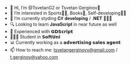 - 👋 Hi, I’m @TsvetanG2 or Tsvetan Gerginov👾
- 👀 I’m interested in Sports🏋🏼, Books📕, Self-developing👌🏼
- 🌱 I’m currently styding 𝐂# 𝐝𝐞𝐯𝐞𝐥𝐨𝐩𝐢𝐧𝐠 / .𝐍𝐄𝐓 👨🏼‍💻
- 🔍 Looking to learn 𝐉𝐚𝐯𝐚𝐒𝐜𝐫𝐢𝐩𝐭 in near future as well
- 🎈 Experienced with 𝗚𝗗𝗦𝗰𝗿𝗶𝗽𝘁
- 👨🏼‍🎓 Student in 𝗦𝗼𝗳𝘁𝗨𝗻𝗶
- 📊 Currently working as a 𝗮𝗱𝘃𝗲𝗿𝘁𝗶𝘀𝗶𝗻𝗴 𝘀𝗮𝗹𝗲𝘀 𝗮𝗴𝗲𝗻𝘁
- 📫 How to reach me: tsvetangerginovv@gmail.com / t.gerginov@yahoo.com

<!---
TsvetanG2/TsvetanG2 is a ✨ special ✨ repository because its `README.md` (this file) appears on your GitHub profile.
You can click the Preview link to take a look at your changes.
--->
